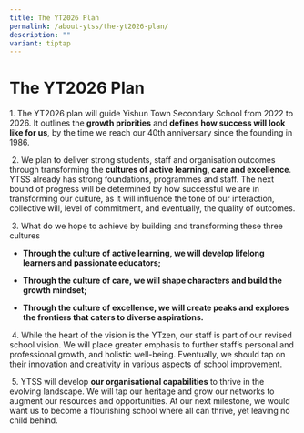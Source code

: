 ```yaml
---
title: The YT2026 Plan
permalink: /about-ytss/the-yt2026-plan/
description: ""
variant: tiptap
---
```

<h1><strong>The YT2026 Plan</strong></h1>
<p>1.&nbsp;The YT2026 plan will guide Yishun Town Secondary School from 2022
to 2026. It outlines the&nbsp;<strong>growth priorities</strong>&nbsp;and&nbsp;<strong>defines how success will look like for us</strong>,
by the time we reach our 40th&nbsp;anniversary since the founding in 1986.</p>
<p>&nbsp;2.&nbsp;We plan to deliver strong students, staff and organisation
outcomes through transforming the&nbsp;<strong>cultures of active learning, care and excellence</strong>.
YTSS already has strong foundations, programmes and staff. The next bound
of progress will be determined by how successful we are in transforming
our culture, as it will influence the tone of our interaction, collective
will, level of commitment, and eventually, the quality of outcomes.</p>
<p>&nbsp;3.&nbsp;What do we hope to achieve by building and transforming
these three cultures</p>
<ul data-tight="true" class="tight">
<li>
<p><strong>Through the culture of active learning, we will develop lifelong learners and passionate educators;</strong>
</p>
</li>
<li>
<p><strong>Through the culture of care, we will shape characters and build the growth mindset;</strong>
</p>
</li>
<li>
<p><strong>Through the culture of excellence, we will create peaks and explores the frontiers that caters to diverse aspirations.</strong>
</p>
</li>
</ul>
<p>&nbsp;4.&nbsp;While&nbsp;the heart of the vision is the YTzen, our staff
is part of our revised school vision. We will place greater emphasis to
further staff’s personal and professional growth, and holistic well-being.
Eventually, we should tap on their innovation and creativity in various
aspects of school improvement.</p>
<p>&nbsp;5.&nbsp;YTSS will develop&nbsp;<strong>our organisational capabilities</strong>&nbsp;to
thrive in the evolving landscape. We will tap our heritage and grow our
networks to augment our resources and opportunities. At our next milestone,
we would want us to become a flourishing school where all can thrive, yet
leaving no child behind.</p>